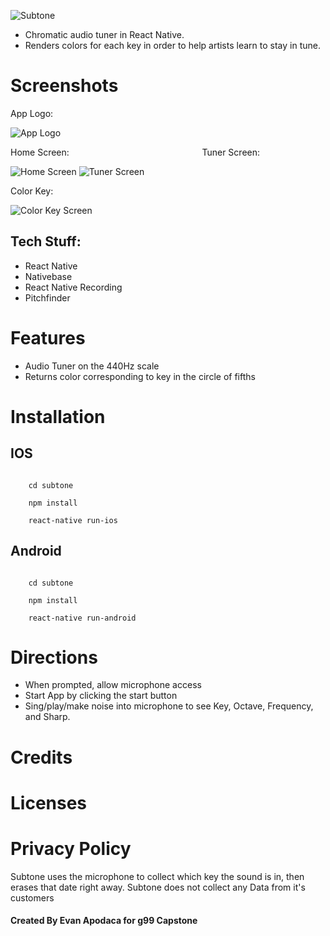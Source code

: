 ![Subtone](http://i67.tinypic.com/2qkkx3o.png "Subtone")
* Chromatic audio tuner in React Native.
* Renders colors for each key in order to help artists learn to stay in tune.

# Screenshots
App Logo:

![App Logo](http://i66.tinypic.com/28430j.png "App Logo")

Home Screen: &nbsp;&nbsp;&nbsp;&nbsp;&nbsp;&nbsp;&nbsp;&nbsp;&nbsp;&nbsp;&nbsp;&nbsp;&nbsp;&nbsp;&nbsp;&nbsp;&nbsp;&nbsp;&nbsp;&nbsp;&nbsp;&nbsp;&nbsp;&nbsp;&nbsp;&nbsp;&nbsp;&nbsp;&nbsp;&nbsp;&nbsp;&nbsp;&nbsp;&nbsp;&nbsp;&nbsp;&nbsp;&nbsp;&nbsp;&nbsp;&nbsp;&nbsp;&nbsp;&nbsp;&nbsp;&nbsp;&nbsp;&nbsp;&nbsp;&nbsp;&nbsp;&nbsp; Tuner Screen:

![Home Screen](http://i65.tinypic.com/xaunu8.png "Home Screen")
![Tuner Screen](http://i63.tinypic.com/34pj81g.png "Tuner Screen")

Color Key:

![Color Key Screen](http://i63.tinypic.com/34fb707.png "Color Key Screen")

## Tech Stuff:
* React Native
* Nativebase
* React Native Recording
* Pitchfinder

# Features
* Audio Tuner on the 440Hz scale
* Returns color corresponding to key in the circle of fifths

# Installation
## IOS
<code>
    cd subtone<br/>
    npm install<br/>
    react-native run-ios
</code>

## Android
<code>
    cd subtone<br/>
    npm install<br/>
    react-native run-android
</code>

# Directions
* When prompted, allow microphone access
* Start App by clicking the start button
* Sing/play/make noise into microphone to see Key, Octave, Frequency, and Sharp.

# Credits

# Licenses

# Privacy Policy
Subtone uses the microphone to collect which key the sound is in, then erases that date right away.  Subtone does not collect any Data from it's customers


#### Created By Evan Apodaca for g99 Capstone